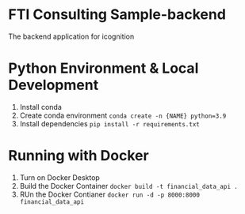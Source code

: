 # FTI Consulting Sample-backend
The backend application for icognition

# Python Environment & Local Development 
1. Install conda
1. Create conda environment `conda create -n {NAME} python=3.9`
2. Install dependencies `pip install -r requirements.txt`

# Running with Docker
1. Turn on Docker Desktop 
2. Build the Docker Container `docker build -t financial_data_api .`
3. RUn the Docker Contianer `docker run -d -p 8000:8000 financial_data_api`